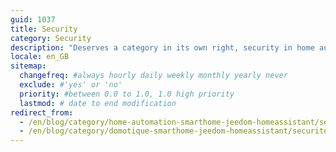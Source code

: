 ```yaml
---
guid: 1037
title: Security
category: Security
description: "Deserves a category in its own right, security in home automation is by far the most used, with alarm and video surveillance systems in the first place"
locale: en_GB
sitemap:
  changefreq: #always hourly daily weekly monthly yearly never
  exclude: #'yes' or 'no'
  priority: #between 0.0 to 1.0, 1.0 high priority
  lastmod: # date to end modification
redirect_from: 
  - /en/blog/category/home-automation-smarthome-jeedom-homeassistant/securite/
  - /en/blog/category/domotique-smarthome-jeedom-homeassistant/securite/
---
```

